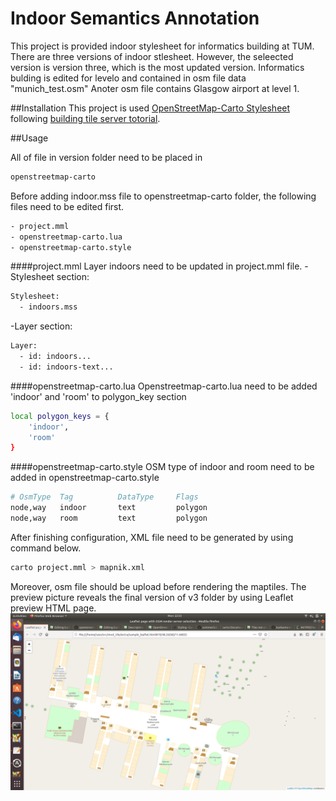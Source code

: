 # Indoor Semantics Annotation
This project is provided indoor stylesheet for informatics building at TUM. There are three versions of indoor stlesheet. However, the seleected version is version three, which is the most updated version. 
Informatics bulding is edited for levelo and contained in osm file data "munich_test.osm" Anoter osm file contains Glasgow airport at level 1.

##Installation
This project is used [OpenStreetMap-Carto Stylesheet](https://github.com/gravitystorm/openstreetmap-carto) following [building tile server totorial](https://switch2osm.org/serving-tiles/manually-building-a-tile-server-18-04-lts/).

##Usage

All of file in version folder need to be placed in 
```bash
openstreetmap-carto
```
Before adding indoor.mss file to openstreetmap-carto folder, the following files need to be edited first. 
```bash
- project.mml
- openstreetmap-carto.lua
- openstreetmap-carto.style

```
####project.mml
Layer indoors need to be updated in project.mml file.
-Stylesheet section:
```bash
Stylesheet:
  - indoors.mss

```
-Layer section:
```bash
Layer:
  - id: indoors...
  - id: indoors-text...
```
####openstreetmap-carto.lua
Openstreetmap-carto.lua need to be added 'indoor' and 'room' to polygon_key section
```bash
local polygon_keys = {
    'indoor',
    'room'
}
```
####openstreetmap-carto.style
OSM type of indoor and room need to be added in openstreetmap-carto.style
```bash
# OsmType  Tag          DataType     Flags
node,way   indoor       text         polygon
node,way   room         text         polygon
```

After finishing configuration, XML file need to be generated by using command below.
```bash
carto project.mml > mapnik.xml
```
Moreover, osm file should be upload before rendering the maptiles. The preview picture reveals the final version of v3 folder by using Leaflet preview HTML page. 
![Version3 preview](V3.png)


